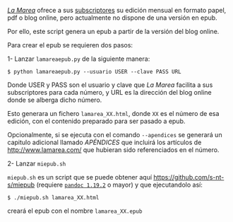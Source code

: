 *[La Marea](http://www.lamarea.com/)* ofrece a sus [subscriptores](http://www.lamarea.com/kiosco/#!/D011-La-Marea-n%C2%BA-47/p/80130070/category=5355224) su edición mensual en formato papel, pdf o blog online, pero actualmente no dispone de una versión en epub.

Por ello, este script genera un epub a partir de la versión del blog online.

Para crear el epub se requieren dos pasos:

1- Lanzar `lamareaepub.py` de la siguiente manera:

```console
$ python lamareaepub.py --usuario USER --clave PASS URL
```

Donde USER y PASS son el usuario y clave que *La Marea* facilita a sus subscriptores para cada número, y URL es la dirección del blog online donde se alberga dicho número.

Esto generara un fichero `lamarea_XX.html`, donde `XX` es el número de esa edición, con el contenido preparado para ser pasado a epub.

Opcionalmente, si se ejecuta con el comando `--apendices` se generará un capitulo adicional llamado *APÉNDICES* que incluirá los artículos de http://www.lamarea.com/ que hubieran sido referenciados en el número.

2- Lanzar `miepub.sh`

`miepub.sh` es un script que se puede obtener aquí https://github.com/s-nt-s/miepub (requiere [`pandoc 1.19.2`](https://github.com/jgm/pandoc/releases) o mayor) y que ejecutandolo así:

```console
$ ./miepub.sh lamarea_XX.html
```

creará el epub con el nombre `lamarea_XX.epub`
